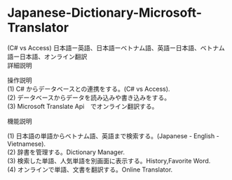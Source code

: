 # Japanese-Dictionary-Microsoft-Translator
(C# vs Access) 日本語ー英語、日本語ーベトナム語、英語ー日本語、ベトナム語ー日本語、オンライン翻訳 <Br>
詳細説明<Br>

操作説明<Br>
(1) C# からデータベースとの連携をする。(C# vs Access). <Br>
(2) データベースからデータを読み込みや書き込みをする。<Br>
(3) Microsoft Translate Api　でオンライン翻訳する。<Br>

機能説明<Br>
 
(1) 日本語の単語からベトナム語、英語まで検索する。(Japanese - English - Vietnamese). <Br>
(2) 辞書を管理する。Dictionary Manager. <Br>
(3) 検索した単語、人気単語を別画面に表示する。History,Favorite Word. <Br>
(4) オンラインで単語、文書を翻訳する。Online Translator. <Br>

 

